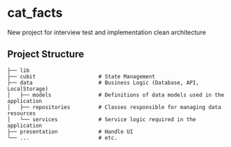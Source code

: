 # cat_facts

New project for interview test and implementation clean architecture

## Project Structure 

    ├── lib                    
    ├── cubit                    # State Management
    ├── data                     # Business Logic (Database, API, LocalStorage)
    │   ├── models               # Definitions of data models used in the application
    │   ├── repositories         # Classes responsible for managing data resources
    │   └── services             # Service logic required in the application
    ├── presentation             # Handle UI
    └── ...                      # etc.

